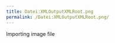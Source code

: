 ```yaml
---
title: Datei:XMLOutputXMLRoot.png
permalink: /Datei:XMLOutputXMLRoot.png/
---
```


Importing image file